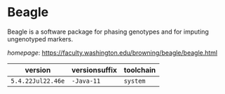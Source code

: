 # Beagle

Beagle is a software package for phasing genotypes and for imputing  ungenotyped markers.

*homepage*: <https://faculty.washington.edu/browning/beagle/beagle.html>

version | versionsuffix | toolchain
--------|---------------|----------
``5.4.22Jul22.46e`` | ``-Java-11`` | ``system``
